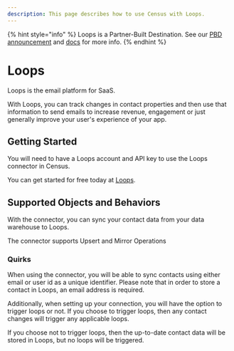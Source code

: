 ```yaml
---
description: This page describes how to use Census with Loops.
---
```


{% hint style="info" %}
Loops is a Partner-Built Destination. See our [PBD announcement](https://www.getcensus.com/blog/announcing-partner-built-destinations) and [docs](https://developers.getcensus.com/custom-destinations/partner-connectors) for more info.
{% endhint %}

# Loops

Loops is the email platform for SaaS.

With Loops, you can track changes in contact properties and then use that information to send emails to increase revenue, engagement or just generally improve your user's experience of your app.

## Getting Started

You will need to have a Loops account and API key to use the Loops connector in Census.

You can get started for free today at [Loops](https://app.loops.so/register).

## Supported Objects and Behaviors

With the connector, you can sync your contact data from your data warehouse to Loops.

The connector supports Upsert and Mirror Operations

### Quirks

When using the connector, you will be able to sync contacts using either email or user id as a unique identifier. Please note that in order to store a contact in Loops, an email address is required.

Additionally, when setting up your connection, you will have the option to trigger loops or not. If you choose to trigger loops, then any contact changes will trigger any applicable loops.

If you choose not to trigger loops, then the up-to-date contact data will be stored in Loops, but no loops will be triggered.